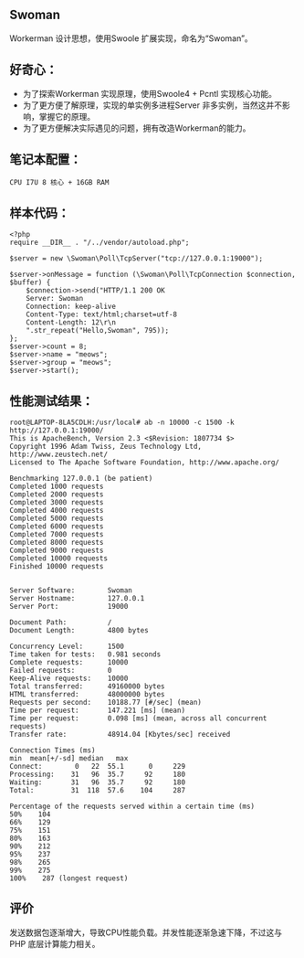 ## Swoman

Workerman 设计思想，使用Swoole 扩展实现，命名为“Swoman”。

## 好奇心：
- 为了探索Workerman 实现原理，使用Swoole4 + Pcntl 实现核心功能。
- 为了更方便了解原理，实现的单实例多进程Server 非多实例，当然这并不影响，掌握它的原理。
- 为了更方便解决实际遇见的问题，拥有改造Workerman的能力。

## 笔记本配置：
    CPU I7U 8 核心 + 16GB RAM
## 样本代码：
    <?php
    require __DIR__ . "/../vendor/autoload.php";
    
    $server = new \Swoman\Poll\TcpServer("tcp://127.0.0.1:19000");
    
    $server->onMessage = function (\Swoman\Poll\TcpConnection $connection, $buffer) {
        $connection->send("HTTP/1.1 200 OK
        Server: Swoman
        Connection: keep-alive
        Content-Type: text/html;charset=utf-8
        Content-Length: 12\r\n
        ".str_repeat("Hello,Swoman", 795));
    };
    $server->count = 8; 
    $server->name = "meows";
    $server->group = "meows";
    $server->start();

## 性能测试结果：

    root@LAPTOP-8LA5CDLH:/usr/local# ab -n 10000 -c 1500 -k http://127.0.0.1:19000/
    This is ApacheBench, Version 2.3 <$Revision: 1807734 $>
    Copyright 1996 Adam Twiss, Zeus Technology Ltd, http://www.zeustech.net/
    Licensed to The Apache Software Foundation, http://www.apache.org/
    
    Benchmarking 127.0.0.1 (be patient)
    Completed 1000 requests
    Completed 2000 requests
    Completed 3000 requests
    Completed 4000 requests
    Completed 5000 requests
    Completed 6000 requests
    Completed 7000 requests
    Completed 8000 requests
    Completed 9000 requests
    Completed 10000 requests
    Finished 10000 requests
    
    
    Server Software:        Swoman
    Server Hostname:        127.0.0.1
    Server Port:            19000
    
    Document Path:          /
    Document Length:        4800 bytes
    
    Concurrency Level:      1500
    Time taken for tests:   0.981 seconds
    Complete requests:      10000
    Failed requests:        0
    Keep-Alive requests:    10000
    Total transferred:      49160000 bytes
    HTML transferred:       48000000 bytes
    Requests per second:    10188.77 [#/sec] (mean)
    Time per request:       147.221 [ms] (mean)
    Time per request:       0.098 [ms] (mean, across all concurrent requests)
    Transfer rate:          48914.04 [Kbytes/sec] received
    
    Connection Times (ms)
    min  mean[+/-sd] median   max
    Connect:        0   22  55.1      0     229
    Processing:    31   96  35.7     92     180
    Waiting:       31   96  35.7     92     180
    Total:         31  118  57.6    104     287
    
    Percentage of the requests served within a certain time (ms)
    50%    104
    66%    129
    75%    151
    80%    163
    90%    212
    95%    237
    98%    265
    99%    275
    100%    287 (longest request)

评价
---- 
发送数据包逐渐增大，导致CPU性能负载。并发性能逐渐急速下降，不过这与PHP 底层计算能力相关。

